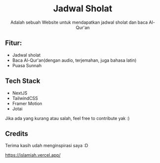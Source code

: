 <div align="center">
  <h1>Jadwal Sholat</h1> 
  <p>Adalah sebuah Website untuk mendapatkan jadwal sholat dan baca Al-Qur'an</p>
</div>

## Fitur:

- Jadwal sholat
- Baca Al-Qur'an(dengan audio, terjemahan, juga bahasa latin)
- Puasa Sunnah

## Tech Stack

- NextJS
- TailwindCSS
- Framer Motion
- Jotai

Jika ada yang kurang atau salah, feel free to contribute yak :)

## Credits

Terima kasih udah menginspirasi saya :D

https://islamiah.vercel.app/
